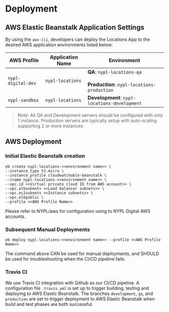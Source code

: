 # Deployment
## AWS Elastic Beanstalk Application Settings
By using the `aws-cli`, developers can deploy the Locations App to the desired AWS application environments listed below:

| AWS Profile | Application Name | Environment |
|---|---|---|
| `nypl-digital-dev` | `nypl-locations` | **QA**: `nypl-locations-qa` <br><br> **Production**: `nypl-locations-production` |
| `nypl-sandbox` | `nypl-locations` | **Development**: `nypl-locations-development` |

> Note: All QA and Development servers should be configured with only 1 instance. Production servers are typically setup with auto-scaling supporting 2 or more instances.

## AWS Deployment

### Initial Elastic Beanstalk creation
```
eb create nypl-locations-<<environment name>> \
--instance_type t2.micro \
--instance_profile cloudwatchable-beanstalk \
--cname nypl-locations-<<environment name>> \
--vpc.id <<Virtual private cloud ID from AWS account>> \
--vpc.elbsubnets <<Load balancer subnets>> \
--vpc.ec2subnets <<Instance subnets>> \
--vpc.elbpublic \
--profile <<AWS Profile Name>>
```
Please refer to NYPL/aws for configuration using to NYPL Digital AWS accounts.

### Subsequent Manual Deployments
```
eb deploy nypl-locations-<<environment name>> --profile <<AWS Profile Name>>
```
The command above CAN be used for manual deployments, and SHOULD be used for troubleshooting when the CI/CD pipeline fails.

### Travis CI
We use Travis CI integration with Github as our CI/CD pipeline. A configuration file `.travis.yml` is set up to trigger building, testing and deploying to AWS Elastic Beanstalk. The branches `development`, `qa`, and `production` are set to trigger deployment to AWS Elastic Beanstalk when build and test phases are both successful.
